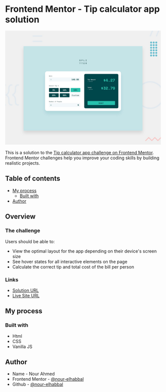 # Frontend Mentor - Tip calculator app solution

![Design preview for the Interactive pricing component coding challenge](./tip-calculator-app-main/Styles-Script/design/desktop-preview.jpg)

This is a solution to the [Tip calculator app challenge on Frontend Mentor](https://www.frontendmentor.io/challenges/tip-calculator-app-ugJNGbJUX). Frontend Mentor challenges help you improve your coding skills by building realistic projects.

## Table of contents

- [My process](#my-process)
  - [Built with](#built-with)
- [Author](#author)

## Overview

### The challenge

Users should be able to:

- View the optimal layout for the app depending on their device's screen size
- See hover states for all interactive elements on the page
- Calculate the correct tip and total cost of the bill per person

### Links

- [Solution URL]()
- [Live Site URL]()

## My process

### Built with

- Html
- CSS
- Vanilla JS

## Author

- Name - Nour Ahmed
- Frontend Mentor - [@nour-elhabbal](https://www.frontendmentor.io/profile/nour-elhabbal)
- Github - [@nour-elhabbal](https://github.com/nour-elhabbal/)
